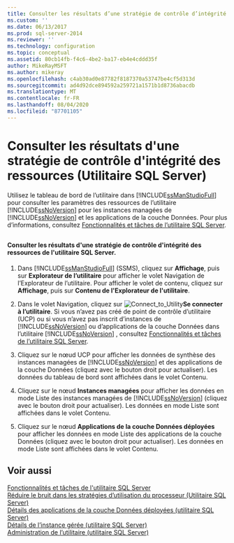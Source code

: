 ```yaml
---
title: Consulter les résultats d’une stratégie de contrôle d’intégrité des ressources (utilitaire SQL Server) | Microsoft Docs
ms.custom: ''
ms.date: 06/13/2017
ms.prod: sql-server-2014
ms.reviewer: ''
ms.technology: configuration
ms.topic: conceptual
ms.assetid: 80cb14fb-f4c6-4be2-ba17-eb4e4cddd35f
author: MikeRayMSFT
ms.author: mikeray
ms.openlocfilehash: c4ab30ad0e87782f8187370a53747be4cf5d313d
ms.sourcegitcommit: ad4d92dce894592a259721a1571b1d8736abacdb
ms.translationtype: MT
ms.contentlocale: fr-FR
ms.lasthandoff: 08/04/2020
ms.locfileid: "87701105"
---
```

# <a name="view-resource-health-policy-results-sql-server-utility"></a>Consulter les résultats d'une stratégie de contrôle d'intégrité des ressources (Utilitaire SQL Server)
  Utilisez le tableau de bord de l’utilitaire dans [!INCLUDE[ssManStudioFull](../../../includes/ssmanstudiofull-md.md)] pour consulter les paramètres des ressources de l’utilitaire [!INCLUDE[ssNoVersion](../../../includes/ssnoversion-md.md)] pour les instances managées de [!INCLUDE[ssNoVersion](../../../includes/ssnoversion-md.md)] et les applications de la couche Données. Pour plus d’informations, consultez [Fonctionnalités et tâches de l’utilitaire SQL Server](sql-server-utility-features-and-tasks.md).  
  
##  <a name="SSMSProcedure"></a>  
  
#### <a name="view-sql-server-utility-resource-health-policy-results"></a>Consulter les résultats d'une stratégie de contrôle d'intégrité des ressources de l'utilitaire SQL Server.  
  
1.  Dans [!INCLUDE[ssManStudioFull](../../../includes/ssmanstudiofull-md.md)] (SSMS), cliquez sur **Affichage**, puis sur **Explorateur de l’utilitaire** pour afficher le volet Navigation de l’Explorateur de l’utilitaire. Pour afficher le volet de contenu, cliquez sur **Affichage**, puis sur **Contenu de l'Explorateur de l'utilitaire**.  
  
2.  Dans le volet Navigation, cliquez sur ![](../../database-engine/media/connect-to-utility.gif "Connect_to_Utility")**Se connecter à l’utilitaire**. Si vous n’avez pas créé de point de contrôle d’utilitaire (UCP) ou si vous n’avez pas inscrit d’instances de [!INCLUDE[ssNoVersion](../../../includes/ssnoversion-md.md)] ou d’applications de la couche Données dans l’utilitaire [!INCLUDE[ssNoVersion](../../../includes/ssnoversion-md.md)] , consultez [Fonctionnalités et tâches de l’utilitaire SQL Server](sql-server-utility-features-and-tasks.md).  
  
3.  Cliquez sur le nœud UCP pour afficher les données de synthèse des instances managées de [!INCLUDE[ssNoVersion](../../../includes/ssnoversion-md.md)] et des applications de la couche Données (cliquez avec le bouton droit pour actualiser). Les données du tableau de bord sont affichées dans le volet Contenu.  
  
4.  Cliquez sur le nœud **Instances managées** pour afficher les données en mode Liste des instances managées de [!INCLUDE[ssNoVersion](../../../includes/ssnoversion-md.md)] (cliquez avec le bouton droit pour actualiser). Les données en mode Liste sont affichées dans le volet Contenu.  
  
5.  Cliquez sur le nœud **Applications de la couche Données déployées** pour afficher les données en mode Liste des applications de la couche Données (cliquez avec le bouton droit pour actualiser). Les données en mode Liste sont affichées dans le volet Contenu.  
  
## <a name="see-also"></a>Voir aussi  
 [Fonctionnalités et tâches de l'utilitaire SQL Server](sql-server-utility-features-and-tasks.md)   
 [Réduire le bruit dans les stratégies d’utilisation du processeur &#40;Utilitaire SQL Server&#41;](reduce-noise-in-cpu-utilization-policies-sql-server-utility.md)   
 [Détails des applications de la couche Données déployées &#40;utilitaire SQL Server&#41;](../../database-engine/deployed-data-tier-application-details-sql-server-utility.md)   
 [Détails de l’instance gérée &#40;utilitaire SQL Server&#41;](../../database-engine/managed-instance-details-sql-server-utility.md)   
 [Administration de l’utilitaire &#40;utilitaire SQL Server&#41;](../../database-engine/utility-administration-sql-server-utility.md)  
  
  
